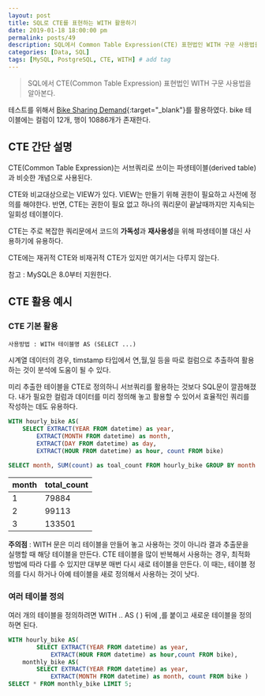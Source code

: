 ```yaml
---
layout: post
title: SQL로 CTE를 표현하는 WITH 활용하기
date: 2019-01-18 18:00:00 pm
permalink: posts/49
description: SQL에서 Common Table Expression(CTE) 표현법인 WITH 구문 사용법을 알아본다.
categories: [Data, SQL]
tags: [MySQL, PostgreSQL, CTE, WITH] # add tag
---
```


> SQL에서 CTE(Common Table Expression) 표현법인 WITH 구문 사용법을 알아본다.

테스트를 위해서 [Bike Sharing Demand](https://www.kaggle.com/c/bike-sharing-demand/data){:target="_blank"}를 활용하였다. bike 테이블에는 컬럼이 12개, 행이 10886개가 존재한다.

## CTE 간단 설명

CTE(Common Table Expression)는 서브쿼리로 쓰이는 파생테이블(derived table)과 비슷한 개념으로 사용된다.

CTE와 비교대상으로는 VIEW가 있다. VIEW는 만들기 위해 권한이 필요하고 사전에 정의를 해야한다. 반면, CTE는 권한이 필요 없고 하나의 쿼리문이 끝날때까지만 지속되는 일회성 테이블이다.

CTE는 주로 복잡한 쿼리문에서 코드의 **가독성**과 **재사용성**을 위해 파생테이블 대신 사용하기에 유용하다.

CTE에는 재귀적 CTE와 비재귀적 CTE가 있지만 여기서는 다루지 않는다.

참고 : MySQL은 8.0부터 지원한다.

## CTE 활용 예시

### CTE 기본 활용

`사용방법 : WITH 테이블명 AS (SELECT ...)`

시계열 데이터의 경우, timstamp 타입에서 연,월,일 등을 따로 컬럼으로 추출하여 활용하는 것이 분석에 도움이 될 수 있다.

미리 추출한 테이블을 CTE로 정의하니 서브쿼리를 활용하는 것보다 SQL문이 깔끔해졌다. 내가 필요한 컬럼과 데이터를 미리 정의해 놓고 활용할 수 있어서 효율적인 쿼리를 작성하는 데도 유용하다.

``` sql
WITH hourly_bike AS(
	SELECT EXTRACT(YEAR FROM datetime) as year,
		EXTRACT(MONTH FROM datetime) as month,
		EXTRACT(DAY FROM datetime) as day,	
		EXTRACT(HOUR FROM datetime) as hour, count FROM bike)

SELECT month, SUM(count) as toal_count FROM hourly_bike GROUP BY month ORDER BY month;
```

| month | total_count|
|-------|------------|
|  1    |    79884   |
|  2    |    99113   |
|  3    |    133501  |

**주의점** : WITH 문은 미리 테이블을 만들어 놓고 사용하는 것이 아니라 결과 추출문을 실행할 때 해당 테이블을 만든다. CTE 테이블을 많이 반복해서 사용하는 경우, 최적화 방법에 따라 다를 수 있지만 대부분 매번 다시 새로 테이블을 만든다. 이 때는, 테이블 정의를 다시 하거나 아예 테이블을 새로 정의해서 사용하는 것이 낫다.

### 여러 테이블 정의

여러 개의 테이블을 정의하려면 WITH .. AS ( ) 뒤에 ,를 붙이고 새로운 테이블을 정의하면 된다.

``` sql
WITH hourly_bike AS(
        SELECT EXTRACT(YEAR FROM datetime) as year,
	        EXTRACT(HOUR FROM datetime) as hour,count FROM bike), 
    monthly_bike AS(
        SELECT EXTRACT(YEAR FROM datetime) as year,
	        EXTRACT(MONTH FROM datetime) as month, count FROM bike )
SELECT * FROM monthly_bike LIMIT 5;
```